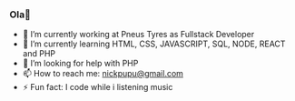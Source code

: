 ### Ola👋




- 🔭 I’m currently working at Pneus Tyres as Fullstack Developer
- 🌱 I’m currently learning HTML, CSS, JAVASCRIPT, SQL, NODE, REACT and PHP
- 🤔 I’m looking for help with PHP
- 📫 How to reach me: nickpupu@gmail.com
- ⚡ Fun fact: I code while i listening music

